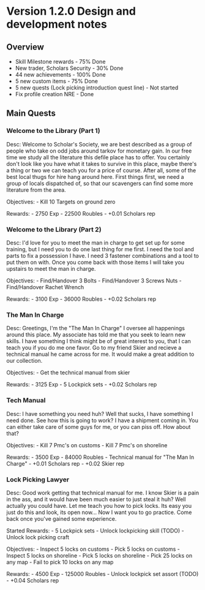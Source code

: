 # Version 1.2.0 Design and development notes
## Overview

- Skill Milestone rewards - 75% Done
- New trader, Scholars Security - 30% Done
- 44 new achievements - 100% Done
- 5 new custom items - 75% Done
- 5 new quests (Lock picking introduction quest line) - Not started
- Fix profile creation NRE - Done

## Main Quests

### Welcome to the Library (Part 1)

Desc:
    Welcome to Scholar's Society, we are best described as a group of people who take on odd jobs around tarkov for monetary gain. In our free time we study all the literature this defile place has to offer. You certainly don't look like you have what it takes to survive in this place, maybe there's a thing or two we can teach you for a price of course. After all, some of the best local thugs for hire hang around here. First things first, we need a group of locals dispatched of, so that our scavengers can find some more literature from the area.

Objectives:
    - Kill 10 Targets on ground zero

Rewards:
    - 2750 Exp
    - 22500 Roubles
    - +0.01 Scholars rep

### Welcome to the Library (Part 2)

Desc:
    I'd love for you to meet the man in charge to get set up for some training, but I need you to do one last thing for me first.  I need the tool and parts to fix a possession I have. I need 3 fastener combinations and a tool to put them on with. Once you come back with those items I will take you upstairs to meet the man in charge.

Objectives:
    - Find/Handover 3 Bolts
    - Find/Handover 3 Screws Nuts
    - Find/Handover Rachet Wrench

Rewards:
    - 3100 Exp
    - 36000 Roubles
    - +0.02 Scholars rep

### The Man In Charge
    
Desc:
    Greetings, I'm the \"The Man In Charge\" I oversee all happenings around this place. My associate has told me that you seek to learn new skills. I have something I think might be of great interest to you, that I can teach you if you do me one favor. Go to my friend Skier and recieve a technical manual he came across for me. It would make a great addition to our collection.

Objectives:
    - Get the technical manual from skier

Rewards:
    - 3125 Exp
    - 5 Lockpick sets
    - +0.02 Scholars rep

### Tech Manual
    
Desc:
    I have something you need huh? Well that sucks, I have something I need done. See how this is going to work? I have a shipment coming in. You can either take care of some guys for me, or you can piss off. How about that?

Objectives:
    - Kill 7 Pmc's on customs
    - Kill 7 Pmc's on shoreline

Rewards:
    - 3500 Exp
    - 84000 Roubles
    - Technical manual for "The Man In Charge"
    - +0.01 Scholars rep
    - +0.02 Skier rep

### Lock Picking Lawyer

Desc:
    Good work getting that technical manual for me. I know Skier is a pain in the ass, and it would have been much easier to just steal it huh? Well actually you could have. Let me teach you how to pick locks. Its easy you just do this and look, its open now... Now I want you to go practice. Come back once you've gained some experience.

Started Rewards:
    - 5 Lockpick sets
    - Unlock lockpicking skill (TODO)
    - Unlock lock picking craft

Objectives:
    - Inspect 5 locks on customs
    - Pick 5 locks on customs
    - Inspect 5 locks on shoreline
    - Pick 5 locks on shoreline
    - Pick 25 locks on any map
    - Fail to pick 10 locks on any map

Rewards:
    - 4500 Exp
    - 125000 Roubles
    - Unlock lockpick set assort (TODO)
    - +0.04 Scholars rep
